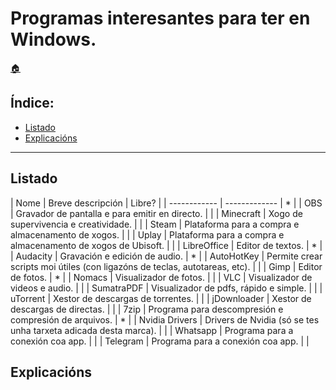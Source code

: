 # Programas interesantes para ter en Windows.

[:house:](readme.md)  

## Índice:
* [Listado](programas-w2.md#listado)
* [Explicacións](programas-w2.md#explicacións)

------

## Listado

| Nome 		      	| Breve descripción 	                                                                                | Libre? |
| ------------ 		| ------------- 		                                                                                  | *      |
| OBS		        	| Gravador de pantalla e para emitir en directo.                                                      |        |
| Minecraft      	| Xogo de supervivencia e creatividade.          	                                                    |        |
| Steam	        	| Plataforma para a compra e almacenamento de xogos.	                                                |        |
| Uplay	        	| Plataforma para a compra e almacenamento de xogos de Ubisoft.	                                      |        |
| LibreOffice    	| Editor de textos.	                                                                                  | *      |
| Audacity        | Gravación e edición de audio.                                                                       | *      |
| AutoHotKey     	| Permite crear scripts moi útiles (con ligazóns de teclas, autotareas, etc).	                        |        |
| Gimp           	| Editor de fotos.                                                                                    | *      |
| Nomacs         	| Visualizador de fotos.                                                                              |        |
| VLC            	| Visualizador de videos e audio.                                                                     |        |
| SumatraPDF     	| Visualizador de pdfs, rápido e simple.                                                              |        |
| uTorrent       	| Xestor de descargas de torrentes.                                                                   |        |
| jDownloader    	| Xestor de descargas de directas.                                                                    |        |
| 7zip          	| Programa para descompresión e compresión de arquivos.                                               | *      |
| Nvidia Drivers 	| Drivers de Nvidia (só se tes unha tarxeta adicada desta marca).                                     |        |
| Whatsapp       	| Programa para a conexión coa app.                                                                   |        |
| Telegram       	| Programa para a conexión coa app.                                                                   |        |

## Explicacións
